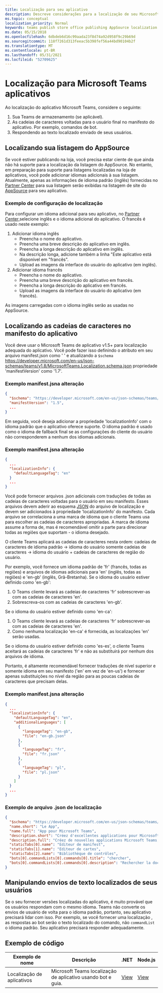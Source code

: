 ```yaml
---
title: Localização para seu aplicativo
description: Descreve considerações para a localização de seu Microsoft Teams app.
ms.topic: conceptual
localization_priority: Normal
keywords: teams publish store office publishing AppSource localization language
ms.date: 05/15/2018
ms.openlocfilehash: 6dbdeb6d16c99aada23f8d74a92d958f9c29b69d
ms.sourcegitcommit: 118f7261d313feeac5b398fef56a44bd90104b2f
ms.translationtype: MT
ms.contentlocale: pt-BR
ms.lasthandoff: 05/31/2021
ms.locfileid: "52709625"
---
```

# <a name="localization-for-microsoft-teams-apps"></a>Localização para Microsoft Teams aplicativos

Ao localização do aplicativo Microsoft Teams, considere o seguinte:

1. Sua Teams de armazenamento (se aplicável).
1. As cadeias de caracteres voltadas para o usuário final no manifesto do aplicativo. Por exemplo, comandos de bot.
1. Respondendo ao texto localizado enviado de seus usuários.

## <a name="localizing-your-appsource-listing"></a>Localizando sua listagem do AppSource

Se você estiver publicando na loja, você precisa estar ciente de que ainda não há suporte para a localização da listagem do AppSource. No entanto, em preparação para suporte para listagens localizadas na loja de aplicativos, você pode adicionar idiomas adicionais à sua listagem. Atualmente, apenas as informações de idioma padrão (inglês) fornecidas no [Partner Center](/office/dev/store/submit-to-appsource-via-partner-center) para sua listagem serão exibidas na listagem de site do [AppSource](https://appsource.microsoft.com/marketplace/apps?product=office%3Bteams&page=1) para seu aplicativo.

### <a name="example-of-configuring-localization"></a>Exemplo de configuração de localização

Para configurar um idioma adicional para seu aplicativo, no [Partner Center,](/office/dev/store/submit-to-appsource-via-partner-center)selecione inglês e o idioma adicional do aplicativo. O francês é usado neste exemplo:

1. Adicionar idioma inglês
    * Preencha o nome do aplicativo.
    * Preencha uma breve descrição do aplicativo em inglês.
    * Preencha a longa descrição do aplicativo em inglês.
    * Na descrição longa, adicione também a linha "Este aplicativo está disponível em "francês".
    * Upload as imagens da interface do usuário do aplicativo (em inglês).
2. Adicionar idioma francês
    * Preencha o nome do aplicativo.
    * Preencha uma breve descrição do aplicativo em francês.
    * Preencha a longa descrição do aplicativo em francês.
    * Upload as imagens da interface do usuário do aplicativo (em francês).

As imagens carregadas com o idioma inglês serão as usadas no AppSource.

## <a name="localizing-the-strings-in-your-app-manifest"></a>Localizando as cadeias de caracteres no manifesto do aplicativo

Você deve usar o Microsoft Teams de aplicativo v1.5+ para localização adequada do aplicativo. Você pode fazer isso definindo o atributo em seu arquivo manifest.json como ' ' e atualizando a `$schema` https://developer.microsoft.com/en-us/json-schemas/teams/v1.8/MicrosoftTeams.Localization.schema.json propriedade 'manifestVersion' como '1.7'.

### <a name="example-manifestjson-change"></a>Exemplo manifest.jsna alteração

```json
{
  "$schema": "https://developer.microsoft.com/en-us/json-schemas/teams/v1.8/MicrosoftTeams.Localization.schema.json",
  "manifestVersion": "1.5",
  ...
}
```

Em seguida, você deseja adicionar a propriedade 'localizationInfo' com o idioma padrão que o aplicativo oferece suporte. O idioma padrão é usado como o idioma de fallback final se as configurações do cliente do usuário não corresponderem a nenhum dos idiomas adicionais.

### <a name="example-manifestjson-change"></a>Exemplo manifest.jsna alteração

```json
{
  ...
  "localizationInfo": {
    "defaultLanguageTag": "en"
  }
  ...
}
```

Você pode fornecer arquivos .json adicionais com traduções de todas as cadeias de caracteres voltadas para o usuário em seu manifesto. Esses arquivos devem aderir ao esquema [JSON](../../resources/schema/localization-schema.md) do arquivo de localização e devem ser adicionados à propriedade 'localizationInfo' do manifesto. Cada arquivo se correlaciona a uma marca de idioma que o cliente Teams usa para escolher as cadeias de caracteres apropriadas. A marca de idioma assume a forma de, mas é recomendável omitir a parte para direcionar todas as regiões que suportam <language> - <region> o <region> idioma desejado.

O cliente Teams aplicará as cadeias de caracteres nesta ordem: cadeias de caracteres de idioma padrão -> idioma do usuário somente cadeias de caracteres -> idioma do usuário + cadeias de caracteres de região do usuário.

Por exemplo, você fornece um idioma padrão de 'fr' (francês, todas as regiões) e arquivos de idiomas adicionais para 'en' (inglês, todas as regiões) e 'en-gb' (inglês, Grã-Bretanha). Se o idioma do usuário estiver definido como 'en-gb':

1. O Teams cliente levará as cadeias de caracteres 'fr' sobrescrever-as com as cadeias de caracteres 'en'.
2. Sobrescreva-os com as cadeias de caracteres 'en-gb'.

Se o idioma do usuário estiver definido como 'en-ca': 

1. O Teams cliente levará as cadeias de caracteres 'fr' sobrescrever-as com as cadeias de caracteres 'en'.
2. Como nenhuma localização 'en-ca' é fornecida, as localizações 'en' serão usadas.

Se o idioma do usuário estiver definido como 'es-es', o cliente Teams aceitará as cadeias de caracteres 'fr' e não as substituirá por nenhum dos arquivos de idioma.

Portanto, é altamente recomendável fornecer traduções de nível superior e somente idioma em seu manifesto ('en' em vez de 'en-us') e fornecer apenas substituições no nível da região para as poucas cadeias de caracteres que precisam delas.

### <a name="example-manifestjson-change"></a>Exemplo manifest.jsna alteração

```json
{
  ...
  "localizationInfo": {
    "defaultLanguageTag": "en",
    "additionalLanguages": [
      {
        "languageTag": "en-gb",
        "file": "en-gb.json"
      },
      {
        "languageTag": "fr",
        "file": "fr.json"
      },
      {
        "languageTag": "pl",
        "file": "pl.json"
      }
    ]
  }
  ...
}
```

### <a name="example-localization-json-file"></a>Exemplo de arquivo .json de localização

```json
{
  "$schema": "https://developer.microsoft.com/en-us/json-schemas/teams/v1.8/MicrosoftTeams.Localization.schema.json",
  "name.short": "Le App",
  "name.full": "App pour Microsoft Teams",
  "description.short": "Créez d'excellentes applications pour Microsoft Teams avec App.",
  "description.full": "Créez de nouvelles applications Microsoft Teams, concevez et prévisualisez des cartes bot, et explorez la documentation avec App.",
  "staticTabs[0].name": "Editeur de manifest",
  "staticTabs[1].name": "Editeur de cartes",
  "staticTabs[2].name": "Bibliothèque de contrôles",
  "bots[0].commandLists[0].commands[0].title": "chercher",
  "bots[0].commandLists[0].commands[0].description": "Rechercher la documentation Teams pertinente"
}
```

## <a name="handling-localized-text-submissions-from-your-users"></a>Manipulando envios de texto localizados de seus usuários

Se o seu fornecer versões localizadas do aplicativo, é muito provável que os usuários respondam com o mesmo idioma. Teams não converte os envios de usuário de volta para o idioma padrão, portanto, seu aplicativo precisará lidar com isso. Por exemplo, se você fornecer uma localização , as respostas ao bot serão o texto localizado do comando, não `commandList` o idioma padrão. Seu aplicativo precisará responder adequadamente.

## <a name="code-sample"></a>Exemplo de código

| Exemplo de nome | Descrição | .NET | Node.js |
|-------------|-------------|------|------|
| Localização de aplicativos | Microsoft Teams localização de aplicativo usando bot e guia. | [View](https://github.com/OfficeDev/Microsoft-Teams-Samples/tree/main/samples/app-localization/csharp) |[View](https://github.com/OfficeDev/Microsoft-Teams-Samples/tree/main/samples/app-localization/nodejs) |


